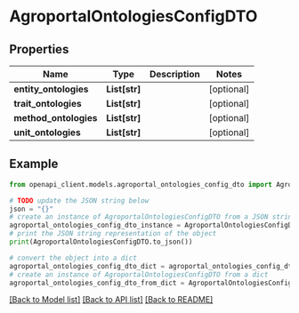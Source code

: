 # AgroportalOntologiesConfigDTO


## Properties

Name | Type | Description | Notes
------------ | ------------- | ------------- | -------------
**entity_ontologies** | **List[str]** |  | [optional] 
**trait_ontologies** | **List[str]** |  | [optional] 
**method_ontologies** | **List[str]** |  | [optional] 
**unit_ontologies** | **List[str]** |  | [optional] 

## Example

```python
from openapi_client.models.agroportal_ontologies_config_dto import AgroportalOntologiesConfigDTO

# TODO update the JSON string below
json = "{}"
# create an instance of AgroportalOntologiesConfigDTO from a JSON string
agroportal_ontologies_config_dto_instance = AgroportalOntologiesConfigDTO.from_json(json)
# print the JSON string representation of the object
print(AgroportalOntologiesConfigDTO.to_json())

# convert the object into a dict
agroportal_ontologies_config_dto_dict = agroportal_ontologies_config_dto_instance.to_dict()
# create an instance of AgroportalOntologiesConfigDTO from a dict
agroportal_ontologies_config_dto_from_dict = AgroportalOntologiesConfigDTO.from_dict(agroportal_ontologies_config_dto_dict)
```
[[Back to Model list]](../README.md#documentation-for-models) [[Back to API list]](../README.md#documentation-for-api-endpoints) [[Back to README]](../README.md)


